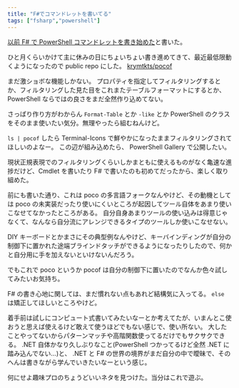 ```yaml
---
title: "F#でコマンドレットを書いてる"
tags: ["fsharp","powershell"]
---
```


[以前 F# で PowerShell コマンドレットを書き始めた](/posts/2022-05-07-start-to-write-cmdlet-by-fsharp.html)と書いた。

ひと月くらいかけて主に休みの日にちょいちょい書き進めてきて、最近最低限動くようになったので public repo にした。
[krymtkts/pocof](https://github.com/krymtkts/pocof)

まだ激ショボな機能しかない。
プロパティを指定してフィルタリングするとか、フィルタリングした見た目をこれまたテーブルフォーマットにするとか、 PowerShell ならではの良さをまだ全然作り込めてない。

さっぱり作り方がわからん `Format-Table` とか `-like` とか PowerShell のクラスをそのまま使いたい気分。無理やったら組むねんけど。

`ls | pocof` したら Terminal-Icons で鮮やかになったままフィルタリングされてほしいのよなー。
この辺が組み込めたら、 PowerShell Gallery で公開したい。

現状正規表現でのフィルタリングくらいしかまともに使えるものがなく亀速な進捗だけど、Cmdlet を書いたり F# で書いたのも初めてだったから、楽しく取り組めた。

前にも書いた通り、これは poco の多言語フォークなんやけど、その動機としては poco の未実装だったり使いにくいところが起因してツール自体をあまり使いこなせてなかったところがある。
自分自身あまりツールの使い込みは得意じゃなくて、なんなら自分流にアレンジできるタイプのツールしか使いこなせない。

DIY キーボードとかまさにその典型例なんやけど、キーバインディングが自分の制御下に置かれた途端ブラインドタッチができるようになったりしたので、何かと自分用に手を加えないといけないんだろう。

でもこれで poco というか pocof は自分の制御下に置いたのでなんか色々試してみたいお気持ち。

F# の書き心地に関しては、まだ慣れない点もあれど結構気に入ってる。 `else` は矯正してほしいところやけど。

着手前は試しにコンピュート式書いてみたいなーとか考えてたが、いまんとこ使おうと思えば使えるけど敢えて使うほどでもない感じで、使い所ない。
大したことやってないからパターンマッチや高階関数使ってるだけでもサクサクできる。
.NET 自体かなり久しぶりなこと(PowerShell つかってるけど全然 .NET に踏み込んでない...)と、 .NET と F# の世界の境界がまだ自分の中で曖昧で、そのへんは書きながら学んでいきたいなーという感じ。

何にせよ趣味プロのちょうどいいネタを見つけた。当分はこれで遊ぶ。
